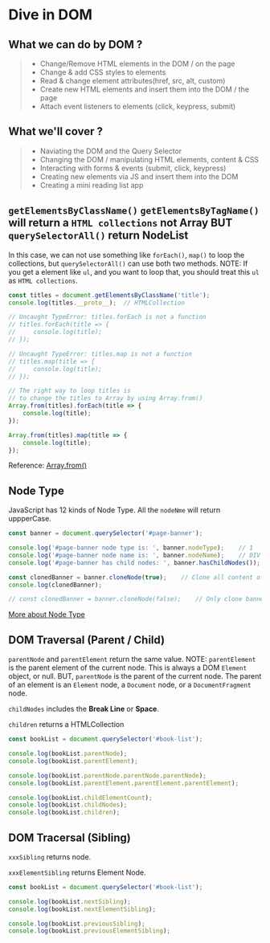 # Dive in DOM

## What we can do by DOM ?
> * Change/Remove HTML elements in the DOM / on the page
> * Change & add CSS styles to elements
> * Read & change element attributes(href, src, alt, custom)
> * Create new HTML elements and insert them into the DOM / the page
> * Attach event listeners to elements (click, keypress, submit)

## What we'll cover ?
> * Naviating the DOM and the Query Selector
> * Changing the DOM / manipulating HTML elements, content & CSS
> * Interacting with forms & events (submit, click, keypress)
> * Creating new elements via JS and insert them into the DOM
> * Creating a mini reading list app

## `getElementsByClassName()` `getElementsByTagName()` will return a `HTML collections` not Array BUT `querySelectorAll()` return NodeList
In this case, we can not use something like `forEach()`, `map()` to loop the collections, but `querySelectorAll()` can use both two methods.
NOTE: If you get a element like `ul`, and you want to loop that, you should treat this `ul` as `HTML collections`. 

```js
const titles = document.getElementsByClassName('title');
console.log(titles.__proto__);  // HTMLCollection

// Uncaught TypeError: titles.forEach is not a function
// titles.forEach(title => {
//     console.log(title);
// });

// Uncaught TypeError: titles.map is not a function
// titles.map(title => {
//     console.log(title);
// });

// The right way to loop titles is
// to change the titles to Array by using Array.from()
Array.from(titles).forEach(title => {
    console.log(title);
});

Array.from(titles).map(title => {
    console.log(title);
});
```

Reference: [Array.from()]('https://developer.mozilla.org/zh-CN/docs/Web/JavaScript/Reference/Global_Objects/Array/from')

## Node Type
JavaScript has 12 kinds of Node Type. All the `nodeNme` will return uppperCase. 

```js
const banner = document.querySelector('#page-banner');

console.log('#page-banner node type is: ', banner.nodeType);    // 1
console.log('#page-banner node name is: ', banner.nodeName);    // DIV
console.log('#page-banner has child nodes: ', banner.hasChildNodes());  // true

const clonedBanner = banner.cloneNode(true);    // Clone all content of banner
console.log(clonedBanner);

// const clonedBanner = banner.cloneNode(false);    // Only clone banner
```

[More about Node Type]('https://developer.mozilla.org/zh-CN/docs/Web/API/Node/nodeType')

## DOM Traversal (Parent / Child)
`parentNode` and `parentElement` return the same value. NOTE: `parentElement` is the parent element of the current node. This is always a DOM `Element` object, or null. BUT, `parentNode` is the parent of the current node. The parent of an element is an `Element` node, a `Document` node, or a `DocumentFragment` node.

`childNodes` includes the <b>Break Line</b> or <b>Space</b>.

`children` returns a HTMLCollection

```js
const bookList = document.querySelector('#book-list');

console.log(bookList.parentNode);
console.log(bookList.parentElement);

console.log(bookList.parentNode.parentNode.parentNode);
console.log(bookList.parentElement.parentElement.parentElement);

console.log(bookList.childElementCount);
console.log(bookList.childNodes);
console.log(bookList.children);
```

## DOM Tracersal (Sibling)
`xxxSibling` returns node.

`xxxElementSibling` returns Element Node.

```js
const bookList = document.querySelector('#book-list');

console.log(bookList.nextSibling);
console.log(bookList.nextElementSibling);

console.log(bookList.previousSibling);
console.log(bookList.previousElementSibling);
```